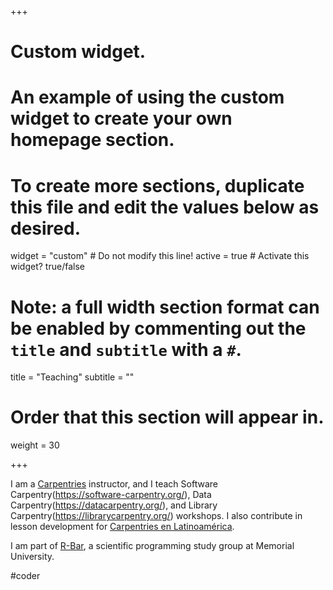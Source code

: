 +++
# Custom widget.
# An example of using the custom widget to create your own homepage section.
# To create more sections, duplicate this file and edit the values below as desired.
widget = "custom"  # Do not modify this line!
active = true  # Activate this widget? true/false

# Note: a full width section format can be enabled by commenting out the `title` and `subtitle` with a `#`.
title = "Teaching"
subtitle = ""

# Order that this section will appear in.
weight = 30

+++

I am a [Carpentries](https://carpentries.org/) instructor,
and I teach Software Carpentry(https://software-carpentry.org/),
Data Carpentry(https://datacarpentry.org/), and
Library Carpentry(https://librarycarpentry.org/) workshops.
I also contribute in lesson development for
[Carpentries en Latinoamérica](https://software-carpentry.org/blog/2018/03/paralatinoamerica.html).

I am part of [R-Bar](https://daniellequinn.github.io/RBarMUN/),
a scientific programming study group at Memorial University.

\#coder 
